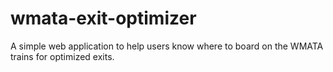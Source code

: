 # wmata-exit-optimizer
A simple web application to help users know where to board on the WMATA trains for optimized exits.
